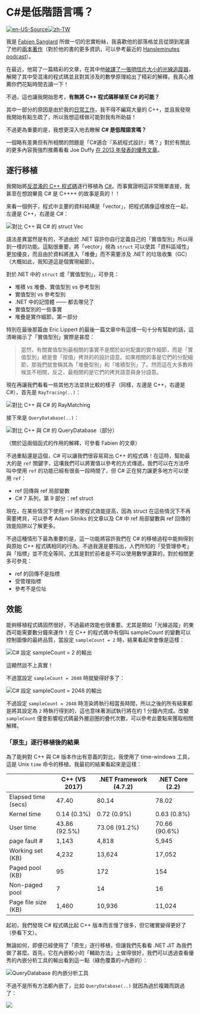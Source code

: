 # C#是低階語言嗎？

[![en-US-Source](https://img.shields.io/badge/lang-en--US--Source-blue)](https://mattwarren.org/2019/03/01/Is-CSharp-a-low-level-language/)[![zh-TW](https://img.shields.io/badge/lang-zh--TW--40%-yellow)](./zh-TW)

我是 [Fabien Sanglard](http://fabiensanglard.net/) 所做一切的忠實粉絲，我喜歡他的部落格並且從頭到尾讀了他的[兩本](http://fabiensanglard.net/gebbdoom/index.html)[著作](http://fabiensanglard.net/gebbwolf3d/index.html)（對於他的書的更多資訊，可以參考最近的 [Hansleminutes podcast](https://hanselminutes.com/666/episode-666-game-engine-black-book-doom-with-fabien-sanglard)）。

在最近，他寫了一篇精彩的文章，在其中他[破譯了一張明信片大小的光線追蹤器](http://fabiensanglard.net/postcard_pathtracer/index.html)，解開了其中受混淆的程式碼並且對其涉及的數學原理給出了精彩的解釋。我真心推薦你們花點時間去讀一下！

不過，這也讓我開始思考，**有無將 C++ 程式碼移植至 C# 的可能？**

其中一部分的原因是由於我的[日常工作](https://raygun.com/platform/apm)，我不得不編寫大量的 C++，並且我發現我開始有點生疏了，所以我想這樣做可能對我有所助益！

不過更為重要的是，我想更深入地去瞭解 **C# 是低階語言嗎？**

一個略有差異但有所相關的問題是「C#適合『系統程式設計』嗎？」對於有關此的更多內容我強烈推薦看看 Joe Duffy [在 2013 年發表的優秀文章](http://joeduffyblog.com/2013/12/27/csharp-for-systems-programming/)。

## 逐行移植

我開始將[反混淆的 C++ 程式碼](http://fabiensanglard.net/postcard_pathtracer/formatted_full.html)逐行移植為 [C#](https://gist.github.com/mattwarren/d17a0c356bd6fdb9f596bee6b9a5e63c)。而事實證明這非常簡單直接，我甚至在想說畢竟 C# 是 C++++ 的故事是真的！！

來看一個例子，程式中主要的資料結構是「vector」，把程式碼像這樣放在一起，左邊是 C++，右邊是 C#：

![對比 C++ 與 C# 的 struct Vec](./assets/Diff-Cpp-v-CSharp-struct-Vec.png)

語法差異當然是有的，不過由於 .NET 容許你自行定義自己的「實值型別」所以得到一樣的功能。這點很重要，將「vector」視為 `struct` 可以使其「資料區域性」更加優良，而且由於資料將進入「堆疊」而不需要涉及 .NET 的垃圾收集（GC）（大概如此，我知道這是個實現細節）。

對於.NET 中的 `struct` 或「實值型別」，可參見：

- 堆積 vs 堆疊、實值型別 vs 參考型別
- 實值型別 vs 參考型別
- .NET 中的記憶體 —— 都去哪兒了
- 實值型別的一些事實
- 堆疊是實作細節，第一部分

特別在最後那篇由 Eric Lippert 的最後一篇文章中有這樣一句十分有幫助的話，這清晰揭示了「實值型別」實際是甚麼：

> 當然，有關實值型別最相關的事實不是關於如何配置<!---->的實作細節，而是「實值型別」總是會「按值」拷貝的的設計語意。如果相關的事是它們的分配細節，那我們就會稱其為「堆疊型別」和「堆積型別」了。然而這在大多數時候並不相關，反之，最相關的是它們的拷貝語意與身分語意。

現在再讓我們看看一些其他方法並排比較的樣子（同樣，左邊是 C++，右邊是 C#），首先是 `RayTracing(..)`：

![對比 C++ 與 C# 的 RayMatching](./assets/Diff-Cpp-v-CSharp-RayMatching.png)

接下來是 `QueryDatabase(..)`：

![對比 C++ 與 C# 的 QueryDatabase（部分）](./assets/Diff-Cpp-vs-CSharp-QueryDatabase%20(partial).png)

（關於這兩個函式的作用的解釋，可參看 Fabien 的文章）

不過重點還是這個，C# 可以讓我們很容易寫出 C++ 的程式碼！在這時，幫助最大的是 `ref` 關鍵字，這壤我們可以將實值以參考的方式傳遞。我們可以在方法呼叫中使用 `ref` 的功能已經有很長一段時間了，但 C# 正在努力讓更多地方可以使用 `ref`：

- ref 回傳與 ref 局部變數
- C# 7 系列，第 9 部分：ref struct

現在，在某些情況下使用 `ref` 將使程式效能提高，因為 struct 在這些情況下不再需要拷貝，可以參考 Adam Sitniks 的文章以及 C# 中 ref 局部變數與 ref 回傳的效能陷阱以了解更多。

不過這種情形下最為重要的是，這一功能將容許我們在 C# 的移植過程中能夠得到與原始 C++ 程式碼相同的行為。不過我還是要指出，人們所知的「受管理參考」與「指標」並不完全等同，尤其是對於前者是不可以使用數學運算的，對於相關更多可參見：

- ref 的回傳不是指標
- 受管理指標
- 參考不是位址

## 效能

能夠移植程式碼固然很好，不過最終效能也很重要。尤其是類如「光線追蹤」的東西可能需要數分鐘來運作！在 C++ 的程式碼中有個叫 sampleCount 的變數可以控制圖像的最終品質，當設定 `sampleCount = 2` 時，結果看起來會像是這樣：

![C# 設定 sampleCount = 2 的輸出](./assets/output-CSharp-sampleCount-2.png)

這顯然談不上真實！

不過當設定 `sampleCount = 2048` 時就變得好多了：

![C# 設定 sampleCount = 2048 的輸出](./assets/output-CSharp-sampleCount-2048.png)

不過設定 `sampleCount = 2048` 時渲染將執行相當長時間，所以之後的所有結果都是將其設定為 `2` 時執行得到的，這也意味著測試執行將在約 1 分鐘內完成。改變 `sampleCount` 僅會影響程式碼最外層迴圈的疊代次數，可以參考此要點來獲取相關解釋。

### 「原生」逐行移植後的結果

為了能夠對 C++ 與 C# 版本作出有意義的對比，我使用了 time-windows 工具，這是 Unix `time` 命令的移植。我最初的結果看起來是這樣：

|                     | C++ (VS 2017) | .NET Framework (4.7.2) | .NET Core (2.2) |
| ------------------- | ------------- | ---------------------- | --------------- |
| Elapsed time (secs) | 47.40         | 80.14                  | 78.02           |
| Kernel time         | 0.14 (0.3%)   | 0.72 (0.9%)            | 0.63 (0.8%)     |
| User time           | 43.86 (92.5%) | 73.06 (91.2%)          | 70.66 (90.6%)   |
| page fault #        | 1,143         | 4,818                  | 5,945           |
| Working set (KB)    | 4,232         | 13,624                 | 17,052          |
| Paged pool (KB)     | 95            | 172                    | 154             |
| Non-paged pool      | 7             | 14                     | 16              |
| Page file size (KB) | 1,460         | 10,936                 | 11,024          |

起初，我們發現 C# 程式碼比起 C++ 版本而言慢了很多，但它確實變得更好了（參看下文）。

無論如何，即便已經使用了「原生」逐行移植，但讓我們先看看 .NET JIT 為我們做了甚麼。首先，它在內嵌較小的「輔助方法」上做得很好，我們可以透過查看優秀的內嵌分析工具的輸出看到這一點（綠色覆蓋的=內嵌的）：

![QueryDatabase 的內嵌分析工具](./assets/Inlining-Analyzer-QueryDatabase.png)

不過不是所有方法都內嵌了，比如 `QueryDatabase(..)` 就因為過於複雜而跳過了：

![](./assets/Inlining-Analyzer-RayMarching-with-ToolTip.png)

